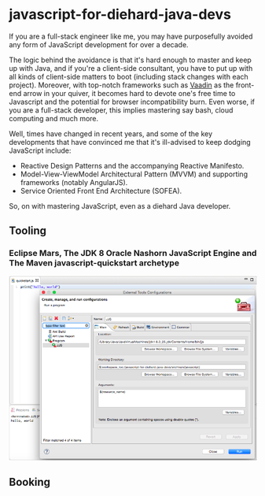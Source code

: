 # javascript-for-diehard-java-devs

If you are a full-stack engineer like me, you may have purposefully avoided any form of JavaScript development for over a decade. 

The logic behind the avoidance is that it's hard enough to master and keep up with Java, and if you're a client-side consultant, you have to put up 
with all kinds of client-side matters to boot (including stack changes with each project). Moreover, with top-notch frameworks such as 
[Vaadin](http://www.vaadin.com) as the front-end arrow in your quiver, it becomes hard to devote one's free time to Javascript and the 
potential for browser incompatibility burn. Even worse, if you are a full-stack developer, this implies mastering say bash, cloud computing 
and much more.

Well, times have changed in recent years, and some of the key developments that have convinced me that it's ill-advised to keep dodging JavaScript 
include:

* Reactive Design Patterns and the accompanying Reactive Manifesto.
* Model-View-ViewModel Architectural Pattern (MVVM) and supporting frameworks (notably AngularJS).
* Service Oriented Front End Architecture (SOFEA).

So, on with mastering JavaScript, even as a diehard Java developer.

## Tooling

### Eclipse Mars, The JDK 8 Oracle Nashorn JavaScript Engine and The Maven javascript-quickstart archetype

![JJS Eclipse Mars](etc/images/jjs_eclipse_mars.png)

## Booking


